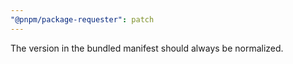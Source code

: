```yaml
---
"@pnpm/package-requester": patch
---
```


The version in the bundled manifest should always be normalized.
